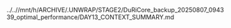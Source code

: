 ../..//mnt/h/ARCHIVE/.UNWRAP/STAGE2/DuRiCore_backup_20250807_094339_optimal_performance/DAY13_CONTEXT_SUMMARY.md